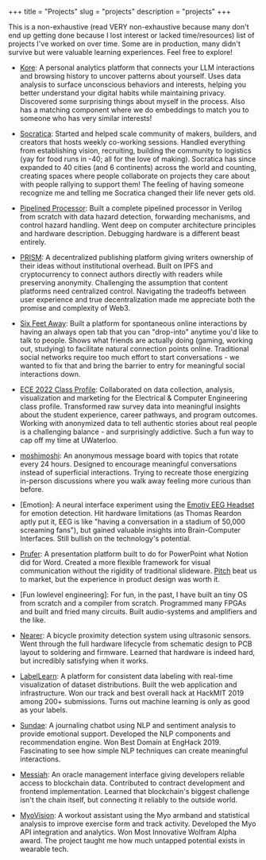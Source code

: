 +++
title = "Projects"
slug = "projects"
description = "projects"
+++
&nbsp;

This is a non-exhaustive (read VERY non-exhaustive because many don't end up getting done because I lost interest or lacked time/resources) list of projects I've worked on over time. Some are in production, many didn't survive but were valuable learning experiences. Feel free to explore!
&nbsp;

* [Kore](https://my-kore.com/): A personal analytics platform that connects your LLM interactions and browsing history to uncover patterns about yourself. Uses data analysis to surface unconscious behaviors and interests, helping you better understand your digital habits while maintaining privacy. Discovered some surprising things about myself in the process. Also has a matching component where we do embeddings to match you to someone who has very similar interests!
&nbsp;

* [Socratica](https://socratica.info/): Started and helped scale community of makers, builders, and creators that hosts weekly co-working sessions. Handled everything from establishing vision, recruiting, building the community to logistics (yay for food runs in -40; all for the love of making). Socratica has since expanded to 40 cities (and 6 continents) across the world and counting, creating spaces where people collaborate on projects they care about with people rallying to support them! The feeling of having someone recognize me and telling me Socratica changed their life never gets old.  

* [Pipelined Processor](https://github.com/adityas129/pipelined-processor): Built a complete pipelined processor in Verilog from scratch with data hazard detection, forwarding mechanisms, and control hazard handling. Went deep on computer architecture principles and hardware description. Debugging hardware is a different beast entirely.
&nbsp;

* [PRISM](https://github.com/prism-fydp): A decentralized publishing platform giving writers ownership of their ideas without institutional overhead. Built on IPFS and cryptocurrency to connect authors directly with readers while preserving anonymity. Challenging the assumption that content platforms need centralized control. Navigating the tradeoffs between user experience and true decentralization made me appreciate both the promise and complexity of Web3.
&nbsp;


* [Six Feet Away](https://sixfeet.chat/): Built a platform for spontaneous online interactions by having an always open tab that you can "drop-into" anytime you'd like to talk to people. Shows what friends are actually doing (gaming, working out, studying) to facilitate natural connection points online. Traditional social networks require too much effort to start conversations - we wanted to fix that and bring the barrier to entry for meaningful social interactions down.
&nbsp;

* [ECE 2022 Class Profile](https://ece2022profile.github.io/report.pdf): Collaborated on data collection, analysis, visualization and marketing for the Electrical & Computer Engineering class profile. Transformed raw survey data into meaningful insights about the student experience, career pathways, and program outcomes. Working with anonymized data to tell authentic stories about real people is a challenging balance - and surprisingly addictive. Such a fun way to cap off my time at UWaterloo.
&nbsp;

* [moshimoshi](https://moshimoshi.chat/): An anonymous message board with topics that rotate every 24 hours. Designed to encourage meaningful conversations instead of superficial interactions. Trying to recreate those energizing in-person discussions where you walk away feeling more curious than before.
&nbsp;

* [Emotion]: A neural interface experiment using the [Emotiv EEG Headset](https://www.emotiv.com/epoc/) for emotion detection. Hit hardware limitations (as Thomas Reardon aptly put it, EEG is like "having a conversation in a stadium of 50,000 screaming fans"), but gained valuable insights into Brain-Computer Interfaces. Still bullish on the technology's potential.
&nbsp;

* [Prufer](https://prufer.io/): A presentation platform built to do for PowerPoint what Notion did for Word. Created a more flexible framework for visual communication without the rigidity of traditional slideware. [Pitch](https://pitch.com/) beat us to market, but the experience in product design was worth it.
&nbsp;

* [Fun lowlevel engineering]: For fun, in the past, I have built an tiny OS from scratch and a compiler from scratch. Programmed many FPGAs and built and fried many circuits. Built audio-systems and amplifiers and the like. 
&nbsp;

* [Nearer](https://github.com/adityas129/298): A bicycle proximity detection system using ultrasonic sensors. Went through the full hardware lifecycle from schematic design to PCB layout to soldering and firmware. Learned that hardware is indeed hard, but incredibly satisfying when it works.
&nbsp;

* [LabelLearn](https://devpost.com/software/doway): A platform for consistent data labeling with real-time visualization of dataset distributions. Built the web application and infrastructure. Won our track and best overall hack at HackMIT 2019 among 200+ submissions. Turns out machine learning is only as good as your labels.
&nbsp;

* [Sundae](https://devpost.com/software/sundae): A journaling chatbot using NLP and sentiment analysis to provide emotional support. Developed the NLP components and recommendation engine. Won Best Domain at EngHack 2019. Fascinating to see how simple NLP techniques can create meaningful interactions.
&nbsp;

* [Messiah](https://devpost.com/software/messiah-ngp1x8): An oracle management interface giving developers reliable access to blockchain data. Contributed to contract development and frontend implementation. Learned that blockchain's biggest challenge isn't the chain itself, but connecting it reliably to the outside world.
&nbsp;

* [MyoVision](https://devpost.com/software/myovision): A workout assistant using the Myo armband and statistical analysis to improve exercise form and track activity. Developed the Myo API integration and analytics. Won Most Innovative Wolfram Alpha award. The project taught me how much untapped potential exists in wearable tech.
&nbsp;
